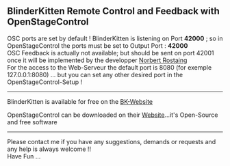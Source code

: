 ## BlinderKitten  Remote Control and Feedback with OpenStageControl  
OSC ports are set by default ! BlinderKitten is listening on Port **42000** ; so in OpenStageControl the ports must be set to  Output Port : **42000**    
OSC Feedback is actually not available; but should be sent on port  42001 once it will be implemented by the developper [Norbert Rostaing](https://github.com/norbertrostaing/)      
For the access to the Web-Serveur the default port is 8080 (for exemple 127.0.0.1:8080) ... but you can set any other desired port in the OpenStageControl-Setup !

---
BlinderKitten is available for free on the [BK-Website](https://blinderkitten.lighting/)    

OpenStageControl can be downloaded on their [Website](https://openstagecontrol.ammd.net/)...it's Open-Source and free software    

---
Please contact me if you have any suggestions, demands or requests and any help is always welcome !!   
Have Fun ... 
